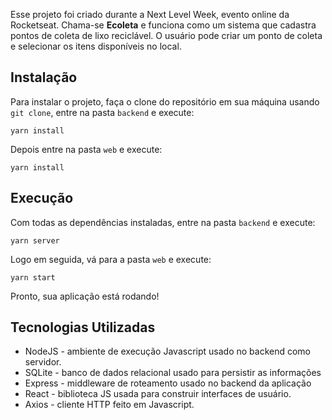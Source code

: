 Esse projeto foi criado durante a Next Level Week, evento online da Rocketseat. Chama-se <strong>Ecoleta</strong> e funciona como um sistema
que cadastra pontos de coleta de lixo reciclável. O usuário pode criar um ponto de coleta e selecionar os itens disponíveis no local.

## Instalação

Para instalar o projeto, faça o clone do repositório em sua máquina usando `git clone`, entre na pasta `backend` e execute:

`yarn install`

Depois entre na pasta `web` e execute:

`yarn install`

## Execução

Com todas as dependências instaladas, entre na pasta `backend` e execute:

`yarn server`

Logo em seguida, vá para a pasta `web` e execute:

`yarn start`

Pronto, sua aplicação está rodando!

## Tecnologias Utilizadas

* NodeJS - ambiente de execução Javascript usado no backend como servidor.
* SQLite - banco de dados relacional usado para persistir as informações
* Express - middleware de roteamento usado no backend da aplicação
* React - biblioteca JS usada para construir interfaces de usuário.
* Axios - cliente HTTP feito em Javascript.
